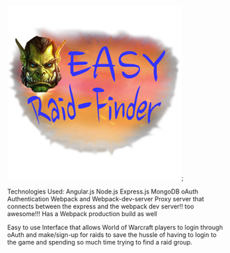 ![Alt text](public/images/easyLogo.png?raw=true "Easy Raid-Finder Logo");

Technologies Used:
Angular.js
Node.js
Express.js
MongoDB
oAuth Authentication
Webpack and Webpack-dev-server
Proxy server that connects between the express and the webpack dev server!! too awesome!!!
Has a Webpack production build as well


Easy to use Interface that allows World of Warcraft players to login through oAuth
and make/sign-up for raids to save the hussle of having to login to the game and
spending so much time trying to find a raid group.

